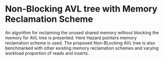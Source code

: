# Non-Blocking AVL tree with Memory Reclamation Scheme
An algorithm for reclaiming the unused shared memory without blocking the memory for AVL tree is presented. Here Hazard pointers memory reclamation scheme is used. The proposed Non-BLocking AVL tree is also benchmarked with other existing memory reclamation schemes and varying workload proportion of reads and inserts.
